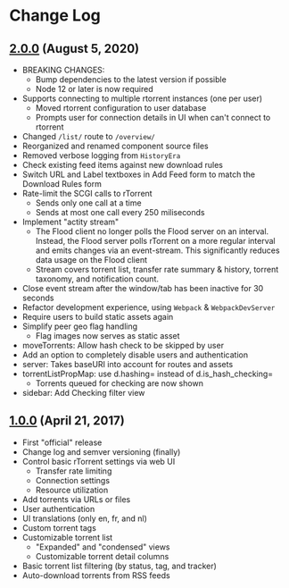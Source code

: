 # Change Log

## [2.0.0] (August 5, 2020)
* BREAKING CHANGES:
  * Bump dependencies to the latest version if possible
  * Node 12 or later is now required
* Supports connecting to multiple rtorrent instances (one per user)
  * Moved rtorrent configuration to user database
  * Prompts user for connection details in UI when can't connect to rtorrent
* Changed `/list/` route to `/overview/`
* Reorganized and renamed component source files
* Removed verbose logging from `HistoryEra`
* Check existing feed items against new download rules
* Switch URL and Label textboxes in Add Feed form to match the Download Rules form
* Rate-limit the SCGI calls to rTorrent
  * Sends only one call at a time
  * Sends at most one call every 250 miliseconds
* Implement "actity stream"
  * The Flood client no longer polls the Flood server on an interval. Instead,
  the Flood server polls rTorrent on a more regular interval and emits changes
  via an event-stream. This significantly reduces data usage on the Flood client
  * Stream covers torrent list, transfer rate summary & history,
  torrent taxonomy, and notification count.
* Close event stream after the window/tab has been inactive for 30 seconds
* Refactor development experience, using `Webpack` & `WebpackDevServer`
* Require users to build static assets again
* Simplify peer geo flag handling
  * Flag images now serves as static asset
* moveTorrents: Allow hash check to be skipped by user
* Add an option to completely disable users and authentication
* server: Takes baseURI into account for routes and assets
* torrentListPropMap: use d.hashing= instead of d.is_hash_checking=
  * Torrents queued for checking are now shown
* sidebar: Add Checking filter view

## [1.0.0] (April 21, 2017)
* First "official" release
* Change log and semver versioning (finally)
* Control basic rTorrent settings via web UI
  * Transfer rate limiting
  * Connection settings
  * Resource utilization
* Add torrents via URLs or files
* User authentication
* UI translations (only en, fr, and nl)
* Custom torrent tags
* Customizable torrent list
  * "Expanded" and "condensed" views
  * Customizable torrent detail columns
* Basic torrent list filtering (by status, tag, and tracker)
* Auto-download torrents from RSS feeds

[Unreleased]:https://github.com/Flood-UI/flood/compare/v1.0.0...HEAD
[1.0.0]:https://github.com/Flood-UI/flood/compare/ae520c0a33ffb4ae6f21e47bc6f7e6007dd1e6dc...v1.0.0
[2.0.0]:https://github.com/jesec/flood/compare/v1.0.0...v2.0.0

